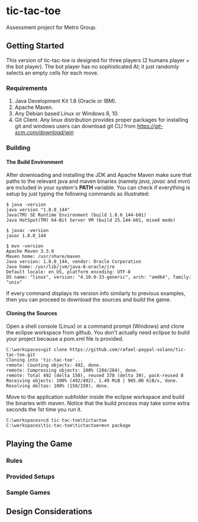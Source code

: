 # tic-tac-toe #
Assessment project for Metro Group.

## Getting Started ##

This version of tic-tac-toe is designed for three players (2 humans player + the bot player). The bot player has no sophisticated AI;
it just randomly selects an empty cells for each move.

### Requirements ###

1. Java Development Kit 1.8 (Oracle or IBM).
2. Apache Maven.
3. Any Debian based Linux or Windows 8, 10.
4. Git Client. Any linux distribution provides proper packages for installing git and windows users can download git CLI from *https://git-scm.com/download/win*

### Building ###

#### The Build Environment ####

After downloading and installing the JDK and Apache Maven make sure that paths to the relevant java and maven binaries (namely *java*, *javac* and *mvn*) are included in your system's **PATH** variable. You can check if everything is setup by just typing the following commands as illustrated:

```
$ java -version
java version "1.8.0_144"
Java(TM) SE Runtime Environment (build 1.8.0_144-b01)
Java HotSpot(TM) 64-Bit Server VM (build 25.144-b01, mixed mode)
```

```
$ javac -version
javac 1.8.0_144
```

```
$ mvn -version
Apache Maven 3.3.9
Maven home: /usr/share/maven
Java version: 1.8.0_144, vendor: Oracle Corporation
Java home: /usr/lib/jvm/java-8-oracle/jre
Default locale: en_US, platform encoding: UTF-8
OS name: "linux", version: "4.10.0-33-generic", arch: "amd64", family: "unix"
```

If every command displays its version info similarly to previous examples, then you can proceed to download the sources and build the game.

#### Cloning the Sources ####

Open a shell console (Linux) or a command prompt (Windows) and clone the eclipse workspace from github. You don't actually  need
eclipse to build your project because a pom.xml file is provided.

```
C:\workspaces>git clone https://github.com/rafael-paypal-solano/tic-tac-toe.git
Cloning into 'tic-tac-toe'...
remote: Counting objects: 492, done.
remote: Compressing objects: 100% (284/284), done.
remote: Total 492 (delta 150), reused 378 (delta 39), pack-reused 0
Receiving objects: 100% (492/492), 1.49 MiB | 905.00 KiB/s, done.
Resolving deltas: 100% (150/150), done.
```

Move to the application subfolder inside the eclipse workspace and build the binaries with maven. Notice that the build process
may take some extra seconds the 1st time you run it.

```
C:\workspaces>cd tic-tac-toe\tictactoe
C:\workspaces\tic-tac-toe\tictactoe>mvn package
```

## Playing the Game ###

### Rules ###

### Provided Setups ###

### Sample Games ###

## Design Considerations ##